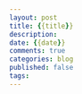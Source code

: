 ```yaml
---
layout: post
title: {{title}}
description: 
date: {{date}}
comments: true
categories: blog
published: false
tags: 
---
```


